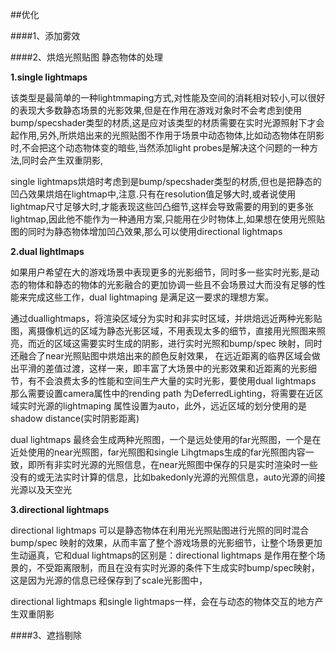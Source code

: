 ##优化

####1、添加雾效

####2、烘焙光照贴图
    静态物体的处理

**1.single lightmaps**

该类型是最简单的一种lightmmaping方式,对性能及空间的消耗相对较小,可以很好的表现大多数静态场景的光影效果,但是在作用在游戏对象时不会考虑到使用bump/specshader类型的材质,这是应对该类型的材质需要在实时光源照射下才会起作用,另外,所烘焙出来的光照贴图不作用于场景中动态物体,比如动态物体在阴影时,不会把这个动态物体变的暗些,当然添加light probes是解决这个问题的一种方法,同时会产生双重阴影,

single lightmaps烘焙时考虑到是bump/specshader类型的材质,但也是把静态的凹凸效果烘焙在lightmap中,注意.只有在resolution值足够大时,或者说使用lightmap尺寸足够大时,才能表现这些凹凸细节,这样会导致需要的用到的更多张lightmap,因此他不能作为一种通用方案,只能用在少时物体上,如果想在使用光照贴图的同时为静态物体增加凹凸效果,那么可以使用directional lightmaps

**2.dual lightlmaps**

如果用户希望在大的游戏场景中表现更多的光影细节，同时多一些实时光影,是动态的物体和静态的物体的光影融合的更加协调一些且不会场景过大而没有足够的性能来完成这些工作，dual lightmaping 是满足这一要求的理想方案。

通过duallightmaps，将渲染区域分为实时和非实时区域，并烘焙远近两种光影贴图，离摄像机远的区域为静态光影区域，不用表现太多的细节，直接用光照图来照亮，而近的区域这需要实时生成的阴影，进行实时光照和bump/spec 映射，同时还融合了near光照贴图中烘焙出来的颜色反射效果，
在远近距离的临界区域会做出平滑的差值过渡，这样一来，即丰富了大场景中的光影效果和近距离的光影细节，有不会浪费太多的性能和空间生产大量的实时光影，要使用dual lightmaps 那么需要设置camera属性中的rending path 为DeferredLighting，将需要在近区域实时光源的lightmaping 属性设置为auto，此外，远近区域的划分使用的是shadow distance(实时阴影距离)

dual lightmaps 最终会生成两种光照图，一个是远处使用的far光照图，一个是在近处使用的near光照图，far光照图和single Lihgtmaps生成的far光照图内容一致，即所有非实时光源的光照信息，在near光照图中保存的只是实时渲染时一些没有的或无法实时计算的信息，比如bakedonly光源的光照信息，auto光源的间接光源以及天空光

**3.directional  lightmaps**

directional lightmaps 可以是静态物体在利用光光照贴图进行光照的同时混合bump/spec 映射的效果，从而丰富了整个游戏场景的光影细节，让整个场景更加生动逼真，它和dual lightmaps的区别是：directional lightmaps 是作用在整个场景的，不受距离限制，而且在没有实时光源的条件下生成实时bump/spec映射，这是因为光源的信息已经保存到了scale光影图中，

directional lightmaps 和single lightmaps一样，会在与动态的物体交互的地方产生双重阴影


####3、遮挡剔除